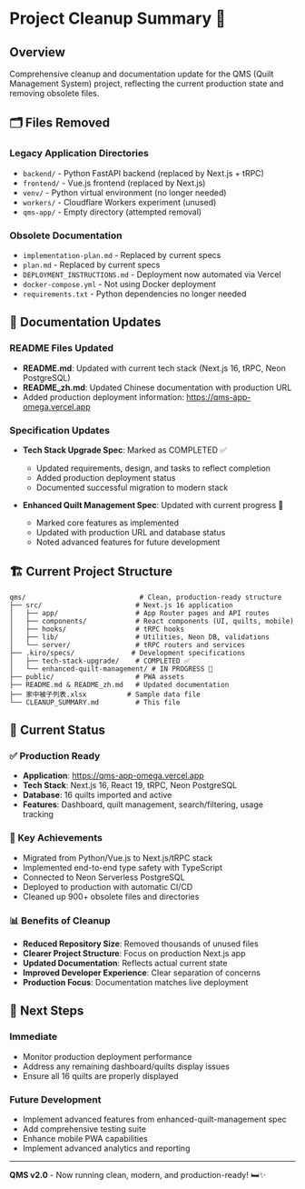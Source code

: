 # Project Cleanup Summary 🧹

## Overview

Comprehensive cleanup and documentation update for the QMS (Quilt Management System) project, reflecting the current production state and removing obsolete files.

## 🗂️ Files Removed

### **Legacy Application Directories**

- `backend/` - Python FastAPI backend (replaced by Next.js + tRPC)
- `frontend/` - Vue.js frontend (replaced by Next.js)
- `venv/` - Python virtual environment (no longer needed)
- `workers/` - Cloudflare Workers experiment (unused)
- `qms-app/` - Empty directory (attempted removal)

### **Obsolete Documentation**

- `implementation-plan.md` - Replaced by current specs
- `plan.md` - Replaced by current specs
- `DEPLOYMENT_INSTRUCTIONS.md` - Deployment now automated via Vercel
- `docker-compose.yml` - Not using Docker deployment
- `requirements.txt` - Python dependencies no longer needed

## 📝 Documentation Updates

### **README Files Updated**

- **README.md**: Updated with current tech stack (Next.js 16, tRPC, Neon PostgreSQL)
- **README_zh.md**: Updated Chinese documentation with production URL
- Added production deployment information: https://qms-app-omega.vercel.app

### **Specification Updates**

- **Tech Stack Upgrade Spec**: Marked as COMPLETED ✅
  - Updated requirements, design, and tasks to reflect completion
  - Added production deployment status
  - Documented successful migration to modern stack

- **Enhanced Quilt Management Spec**: Updated with current progress 🚧
  - Marked core features as implemented
  - Updated with production URL and database status
  - Noted advanced features for future development

## 🏗️ Current Project Structure

```
qms/                            # Clean, production-ready structure
├── src/                       # Next.js 16 application
│   ├── app/                   # App Router pages and API routes
│   ├── components/            # React components (UI, quilts, mobile)
│   ├── hooks/                 # tRPC hooks
│   ├── lib/                   # Utilities, Neon DB, validations
│   └── server/                # tRPC routers and services
├── .kiro/specs/              # Development specifications
│   ├── tech-stack-upgrade/    # COMPLETED ✅
│   └── enhanced-quilt-management/ # IN PROGRESS 🚧
├── public/                    # PWA assets
├── README.md & README_zh.md   # Updated documentation
├── 家中被子列表.xlsx          # Sample data file
└── CLEANUP_SUMMARY.md         # This file
```

## 🎯 Current Status

### **✅ Production Ready**

- **Application**: https://qms-app-omega.vercel.app
- **Tech Stack**: Next.js 16, React 19, tRPC, Neon PostgreSQL
- **Database**: 16 quilts imported and active
- **Features**: Dashboard, quilt management, search/filtering, usage tracking

### **🚀 Key Achievements**

- Migrated from Python/Vue.js to Next.js/tRPC stack
- Implemented end-to-end type safety with TypeScript
- Connected to Neon Serverless PostgreSQL
- Deployed to production with automatic CI/CD
- Cleaned up 900+ obsolete files and directories

### **📊 Benefits of Cleanup**

- **Reduced Repository Size**: Removed thousands of unused files
- **Clearer Project Structure**: Focus on production Next.js app
- **Updated Documentation**: Reflects actual current state
- **Improved Developer Experience**: Clear separation of concerns
- **Production Focus**: Documentation matches live deployment

## 🔄 Next Steps

### **Immediate**

- Monitor production deployment performance
- Address any remaining dashboard/quilts display issues
- Ensure all 16 quilts are properly displayed

### **Future Development**

- Implement advanced features from enhanced-quilt-management spec
- Add comprehensive testing suite
- Enhance mobile PWA capabilities
- Implement advanced analytics and reporting

---

**QMS v2.0** - Now running clean, modern, and production-ready! 🛏️✨
